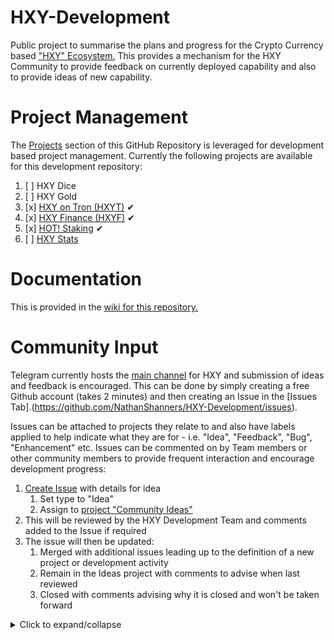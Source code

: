 # HXY-Development
Public project to summarise the plans and progress for the Crypto Currency based ["HXY" Ecosystem.](https://hxy.business/)  This provides a mechanism for the HXY Community to provide feedback on currently deployed capability and also to provide ideas of new capability.

# Project Management
The [Projects](https://github.com/NathanShanners/HXY-Development/projects) section of this GitHub Repository is leveraged for development based project management.  Currently the following projects are available for this development repository:
  1. [ ] HXY Dice
  2. [ ] HXY Gold
  3. [x] [HXY on Tron (HXYT)](https://hxyt.io/) ✔
  4. [x] [HXY Finance (HXYF)](https://hxy.business/hxyfinance/) ✔
  5. [x] [HOT! Staking](https://hxyt.io/HOT/) ✔
  6. [ ] [HXY Stats]((https://github.com/NathanShanners/HXY-Development/projects/1))

# Documentation
This is provided in the [wiki for this repository.](https://github.com/NathanShanners/HXY-Development/wiki)

# Community Input
Telegram currently hosts the [main channel](https://t.me/hexmobileapp) for HXY and submission of ideas and feedback is encouraged.  This can be done by simply creating a free Github account (takes 2 minutes) and then creating an Issue in the [Issues Tab].(https://github.com/NathanShanners/HXY-Development/issues).

Issues can be attached to projects they relate to and also have labels applied to help indicate what they are for - i.e. "Idea", "Feedback", "Bug", "Enhancement" etc.  Issues can be commented on by Team members or other community members to provide frequent interaction and encourage development progress:
1. [Create Issue](https://github.com/NathanShanners/HXY-Development/issues) with details for idea
    1. Set type to "Idea"
    2. Assign to [project "Community Ideas"](https://github.com/NathanShanners/HXY-Development/projects/2)
2. This will be reviewed by the HXY Development Team and comments added to the Issue if required
3. The issue will then be updated:
    1. Merged with additional issues leading up to the definition of a new project or development activity
    2. Remain in the Ideas project with comments to advise when last reviewed
    3. Closed with comments advising why it is closed and won't be taken forward
  
<details><summary>Click to expand/collapse</summary>
<p>
  
![image](https://drive.google.com/uc?export=view&id=1cudvo5VQAh21rd-boLnhaos2iTKrAETu)
</p>
</details>

</p>
</details>

